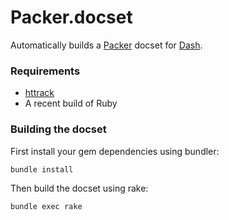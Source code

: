 # Packer.docset

Automatically builds a [Packer](https://packer.io/) docset for
[Dash](http://kapeli.com/dash).

### Requirements

* [httrack](http://www.httrack.com)
* A recent build of Ruby

### Building the docset

First install your gem dependencies using bundler:

```
bundle install
```

Then build the docset using rake:

```
bundle exec rake
```

